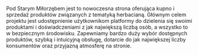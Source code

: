Pod Starym Miłorzębem jest to nowoczesna strona oferująca kupno i sprzedaż produktów związanych z tematyką herbacianą. 
Głównym celem projektu jest udostępnienie użytkownikom platformy do dzielenia się swoimi produktami i doświadczeniami z jak największą liczbą osób, a wszystko to w bezpiecznym środowisku. 
Zapewniamy bardzo duży wybór dostępnych produktów, szybką i intuicyjną obsługę, dotarcie do jak największej liczby konsumentów oraz przyjazną atmosferę na stronie.
